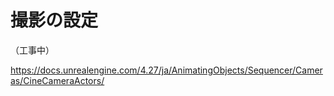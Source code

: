 # 撮影の設定

（工事中）

https://docs.unrealengine.com/4.27/ja/AnimatingObjects/Sequencer/Cameras/CineCameraActors/